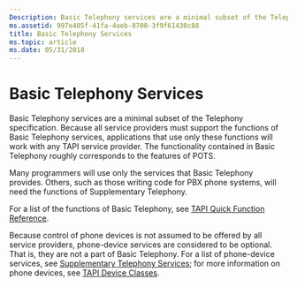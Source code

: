 ```yaml
---
Description: Basic Telephony services are a minimal subset of the Telephony specification.
ms.assetid: 997e405f-41fa-4aeb-8700-3f9f61430c88
title: Basic Telephony Services
ms.topic: article
ms.date: 05/31/2018
---
```


# Basic Telephony Services

Basic Telephony services are a minimal subset of the Telephony specification. Because all service providers must support the functions of Basic Telephony services, applications that use only these functions will work with any TAPI service provider. The functionality contained in Basic Telephony roughly corresponds to the features of POTS.

Many programmers will use only the services that Basic Telephony provides. Others, such as those writing code for PBX phone systems, will need the functions of Supplementary Telephony.

For a list of the functions of Basic Telephony, see [TAPI Quick Function Reference](https://msdn.microsoft.com/en-us/library/ms737239(v=VS.85).aspx).

Because control of phone devices is not assumed to be offered by all service providers, phone-device services are considered to be optional. That is, they are not a part of Basic Telephony. For a list of phone-device services, see [Supplementary Telephony Services](supplementary-telephony-services.md); for more information on phone devices, see [TAPI Device Classes](https://msdn.microsoft.com/en-us/library/ms737225(v=VS.85).aspx).

 

 




